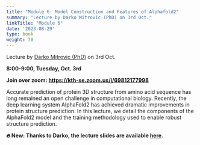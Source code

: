 ```yaml
---
title: "Module 6: Model Construction and Features of Alphafold2"
summary: "Lecture by Darko Mitrovic (PhD) on 3rd Oct."
linkTitle: "Module 6"
date: '2023-08-29'
type: book
weight: 70
---
```


Lecture by [Darko Mitrovic (PhD)](/author/darko-mitrovic/) on 3rd Oct.

**8:00-9:00, Tuesday, Oct. 3rd**

**Join over zoom: https://kth-se.zoom.us/j/69812177998**

Accurate prediction of protein 3D structure from amino acid sequence has long remained an open challenge in computational biology. Recently, the deep learning system AlphaFold2 has achieved dramatic improvements in protein structure prediction. In this lecture, we detail the components of the AlphaFold2 model and the training methodology used to enable robust structure prediction.

**🔥 New: Thanks to Darko, the lecture slides are available [here](/uploads/Lecture_DDLS_course_Alphafold2_lecture.pdf).**
